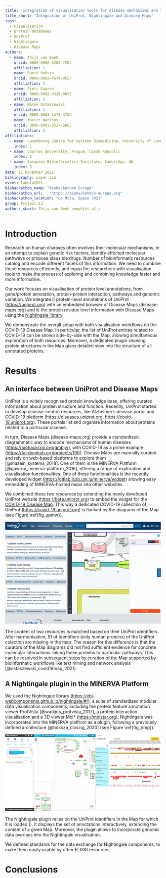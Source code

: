 ```yaml
---
title: 'Integration of visualisation tools for disease mechanisms and their annotations: UniProt, Nightingale and the MINERVA Platform'
title_short: 'Integration of UniProt, Nightingale and Disease Maps'
tags:
  - visualisation
  - protein databases
  - UniProt
  - Nightingale
  - Disease Maps
authors:
  - name: Thijs van Beek
    orcid: 0000-0002-8283-7204
    affiliation: 1
  - name: David Hoksza
    orcid: 0000-0003-4679-0557
    affiliation: 2
  - name: Piotr Gawron
    orcid: 0000-0002-9328-8052
    affiliation: 1
  - name: Marek Ostaszewski
    affiliation: 1
    orcid: 0000-0003-1473-370X
  - name: Xavier Watkins
    orcid: 0000-0001-9327-5887
    affiliation: 3
affiliations:
  - name: Luxembourg Centre for Systems Biomedicine, University of Luxembourg, Luxembourg
    index: 1
  - name: Charles University, Prague, Czech Republic
    index: 2
  - name: European Bioinformatics Institute, Cambridge, UK
    index: 3
date: 11 November 2021
bibliography: paper.bib
event: lamola2021
biohackathon_name: "BioHackathon Europe"
biohackathon_url:   "https://biohackathon-europe.org"
biohackathon_location: "La Mola, Spain 2021"
group: Project 13
authors_short: Thijs van Beek \emph{et al.}
---
```


# Introduction

Research on human diseases often involves their molecular mechanisms, in an attempt to explain genetic risk factors, identify affected molecular pathways or propose plausible drugs. Number of bioinformatic resources catalog and encode different facets of this information. We need to combine these resources efficiently, and equip the researchers with visualisation tools to make the process of exploring and combining knowledge faster and more informative.

Our work focuses on visualisation of protein level annotations, from gene/protein annotation, 
protein-protein interaction, pathways and genomic variation. We integrate i) protein-level annotations of UniProt (https://uniprot.org) with an embedded browser of Disease Maps (disease-maps.org) and ii) the protein residue level information with Disease Maps using the [Nightingale library](https://ebi-webcomponents.github.io/nightingale/#/).

We demonstrate the overall setup with both visualisation workflows on the COVID-19 Disease Map.
In particular, the list of UniProt entries related to COVID-19 can be shown side-by-side with the Map, allowing simultaneous exploration of both resources. Moreover, a dedicated plugin showing protein structures in the Map gives detailed view into the structure of all annotated proteins.

# Results

## An interface between UniProt and Disease Maps

UniProt is a widely recognised protein knowledge base, offering curated information about protein structure and function. Recently, UniProt started to develop disease-centric resources, like Alzheimer’s disease portal and COVID-19 platform (https://diseases.uniprot.org, https://covid-19.uniprot.org). These portals list and organise information about proteins related to a particular disease. 

In turn, Disease Maps (disease-maps.org) provide a standardised, diagrammatic way to encode mechanisms of human diseases (https://biohackrxiv.org/gmbjv/), with COVID-19 as a prime example (https://fairdomhub.org/projects/190). Disease Maps are manually curated and rely on web-based platforms to explore them [@mazein_systems_2018]. One of them is the MINERVA Platform [@gawron_minerva-platform_2016], offering a range of exploration and visualisation functionalities. One of these functionalities is the recently developed widget (https://gitlab.lcsb.uni.lu/minerva/widget) allowing easy embedding of MINERVA-hosted maps into other websites.

We combined these two resources by extending the newly developed UniProt website (https://beta.uniprot.org) to embed the widget for the [COVID-19 Disease Map](https://covid19map.elixir-luxembourg.org/minerva/index.xhtml?id=covid19_map_BH21_v1). This way a dedicated COVID-19 collection of UniProt (https://covid-19.uniprot.org) is flanked by the diagrams of the Map (see Figure \ref{fig_upmw}).

![UniProt (beta) embedding the COVID-19 Disease Map via MINERVA widget \label{fig_upmw}](./unpb_mnvw.gif)

The content of two resources is matched based on their UniProt identifiers. After harmonisation, 51 of identifiers (only human proteins) of the UniProt colection are missing in the map. The reason for this difference is that the curators of the Map diagrams did not find sufficient evidence for concrete molecular interactions linking these proteins to particular pathways. This can be resolved in subsequent steps by curation of the Map supported by bioinformatic workflows like text mining and network analysis [@ostaszewski_covid19map_2021].

## A Nightingale plugin in the MINERVA Platform

We used the Nightingale library (https://ebi-webcomponents.github.io/nightingale/#/), a suite of standardised modular data visualisation components, including the protein feature annotation viewer ProtVista [@watkins_protvista_2017], a protein interaction visualisation and a 3D viewer Mol* (https://molstar.org). Nightingale was incorporated into the MINERVA platfrom as a plugin, following a previously defined architecture [@hoksza_closing_2020] (see Figure \ref{fig_nmp}).

![The Nightingale plugin in the MINERVA Platform \label{fig_nmp}](./nghtgl_mnv_plg.png)

The Nightingale plugin relies on the UniProt identifiers in the Map for which it is loaded (). It displays the set of annotations interactively, extending the content of a given Map. Moreover, the plugin allows to incorporate genomic data overlays into the Nightingale visualisation. 

We defined standards for the data exchange for Nightingale components, to make them easily usable by other ELIXIR resources.




# Conclusions


